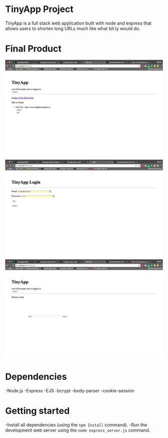 # TinyApp Project

TinyApp is a full stack web application built with node and express that allows users to shorten long URLs much like what bit.ly would do.

# Final Product

!["screenshot description"](https://github.com/bernicetann/Short-URL-Project/blob/master/docs/URL-list-page.png?raw=true)
!["screenshot description"](https://github.com/bernicetann/Short-URL-Project/blob/master/docs/login-page.png?raw=true)
!["screenshot description"](https://github.com/bernicetann/Short-URL-Project/blob/master/docs/new-url-page.png?raw=true)


# Dependencies

-Node.js
-Express
-EJS
-bcrypt
-body-parser
-cookie-session

# Getting started

-Install all dependencies (using the `npm Install` command).
-Run the development web server using the `node express_server.js` command.